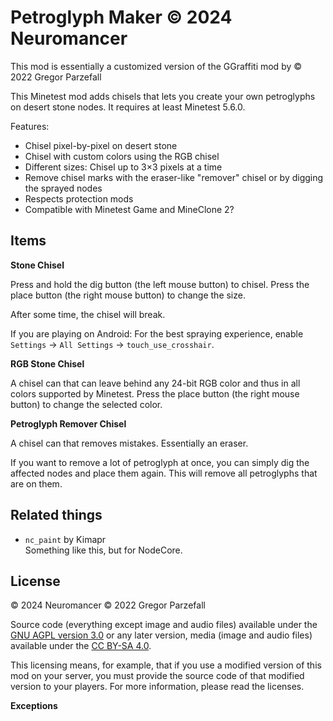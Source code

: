 # Petroglyph Maker © 2024 Neuromancer

This mod is essentially a customized version of the GGraffiti mod by © 2022 Gregor Parzefall

This Minetest mod adds chisels that lets you create your own petroglyphs on desert stone nodes. It requires at least Minetest 5.6.0.

Features:

- Chisel pixel-by-pixel on desert stone
- Chisel with custom colors using the RGB chisel
- Different sizes: Chisel up to 3×3 pixels at a time
- Remove chisel marks with the eraser-like "remover" chisel or by digging the sprayed nodes
- Respects protection mods
- Compatible with Minetest Game and MineClone 2?

## Items

**Stone Chisel**

Press and hold the dig button (the left mouse button) to chisel. Press the place button (the right mouse button) to change the size.

After some time, the chisel will break.  

If you are playing on Android: For the best spraying experience, enable `Settings` → `All Settings` → `touch_use_crosshair`.

**RGB Stone Chisel**

A chisel can that can leave behind any 24-bit RGB color and thus in all colors supported by Minetest. Press the place button (the right mouse button) to change the selected color.


**Petroglyph Remover Chisel**

A chisel can that removes mistakes. Essentially an eraser.

If you want to remove a lot of petroglyph at once, you can simply dig the affected nodes and place them again. This will remove all petroglyphs that are on them.

## Related things

- `nc_paint` by Kimapr  
  Something like this, but for NodeCore.


## License
© 2024 Neuromancer
© 2022 Gregor Parzefall

Source code (everything except image and audio files) available under the [GNU AGPL version 3.0](https://www.gnu.org/licenses/agpl-3.0.html) or any later version, media (image and audio files) available under the [CC BY-SA 4.0](https://creativecommons.org/licenses/by-sa/4.0/).

This licensing means, for example, that if you use a modified version of this mod on your server, you must provide the source code of that modified version to your players. For more information, please read the licenses.

**Exceptions**
